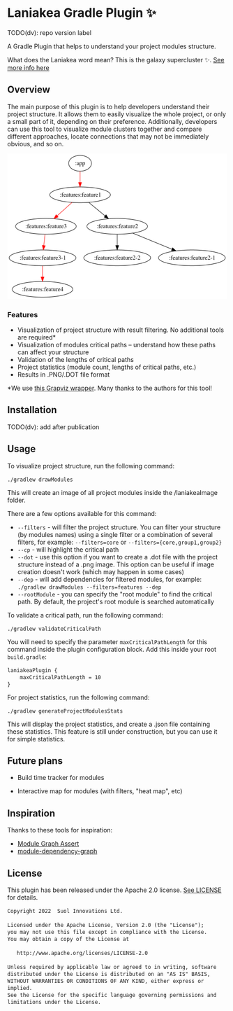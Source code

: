 # Laniakea Gradle Plugin ✨

TODO(dv): repo version label

A Gradle Plugin that helps to understand your project modules structure.

What does the Laniakea word mean? This is the galaxy supercluster ✨. [See more info here](https://en.wikipedia.org/wiki/Laniakea_Supercluster)

## Overview

The main purpose of this plugin is to help developers understand their project structure. It allows them to easily visualize the whole project, or only a small part of it, depending on their preference. Additionally, developers can use this tool to visualize module clusters together and compare different approaches, locate connections that may not be immediately obvious, and so on.

<img src="https://raw.githubusercontent.com/inDriver/laniakea-gradle-plugin/main/example/laniakeaPlugin/images/24.05.22-14.48.53-graph.png" width="521" height="332">

### Features

- Visualization of project structure with result filtering. No additional tools are required*
- Visualization of modules critical paths – understand how these paths can affect your structure
- Validation of the lengths of critical paths
- Project statistics (module count, lengths of critical paths, etc.)
- Results in .PNG/.DOT file format

*We use [this Grapviz wrapper](https://github.com/nidi3/graphviz-java). Many thanks to the authors for this tool!

## Installation

TODO(dv): add after publication

## Usage

To visualize project structure, run the following command:

```
./gradlew drawModules
```
This will create an image of all project modules inside the /laniakeaImage folder.

There are a few options available for this command:
- `--filters` - will filter the project structure. You can filter your structure (by modules names) using a single filter or a combination of several filters, for example: `--filters=core` or `--filters={core,group1,group2}`
- `--cp` - will highlight the critical path
- `--dot` - use this option if you want to create a .dot file with the project structure instead of a .png image. This option can be useful if image creation doesn't work (which may happen in some cases)
- `--dep` - will add dependencies for filtered modules, for example: `./gradlew drawModules --filters=features --dep`
- `--rootModule` - you can specify the "root module" to find the critical path. By default, the project's root module is searched automatically

To validate a critical path, run the following command:

```
./gradlew validateCriticalPath
```

You will need to specify the parameter `maxCriticalPathLength` for this command inside the plugin configuration block. 
Add this inside your root `build.gradle`:
```
laniakeaPlugin {    
    maxCriticalPathLength = 10
}
```

For project statistics, run the following command:
```
./gradlew generateProjectModulesStats
```

This will display the project statistics, and create a .json file containing these statistics. This feature is still under construction, but you can use it for simple statistics.

## Future plans

- Build time tracker for modules
  
- Interactive map for modules (with filters, "heat map", etc) 

## Inspiration

Thanks to these tools for inspiration:

- [Module Graph Assert](https://github.com/jraska/modules-graph-assert)
- [module-dependency-graph](https://github.com/savvasdalkitsis/module-dependency-graph)

## License

This plugin has been released under the Apache 2.0 license. [See LICENSE](https://github.com/inDriver/laniakea-gradle-plugin/blob/main/LICENSE) for details.

    Copyright 2022  Suol Innovations Ltd.

    Licensed under the Apache License, Version 2.0 (the "License");
    you may not use this file except in compliance with the License.
    You may obtain a copy of the License at

       http://www.apache.org/licenses/LICENSE-2.0

    Unless required by applicable law or agreed to in writing, software
    distributed under the License is distributed on an "AS IS" BASIS,
    WITHOUT WARRANTIES OR CONDITIONS OF ANY KIND, either express or implied.
    See the License for the specific language governing permissions and
    limitations under the License.
